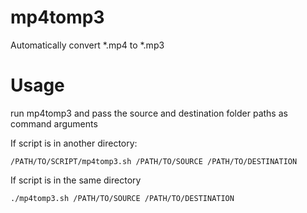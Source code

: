 # mp4tomp3
Automatically convert *.mp4 to *.mp3  

# Usage

run mp4tomp3 and pass the source and destination folder paths as command arguments

If script is in another directory:

`/PATH/TO/SCRIPT/mp4tomp3.sh /PATH/TO/SOURCE /PATH/TO/DESTINATION`

If script is in the same directory

`./mp4tomp3.sh /PATH/TO/SOURCE /PATH/TO/DESTINATION`

